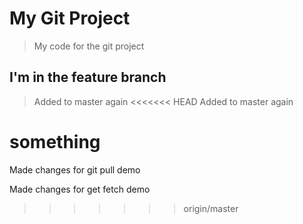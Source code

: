 # My Git Project

> My code for the git project

## I'm in the feature branch

> Added to master again
<<<<<<< HEAD
> Added to master again

something
=======

Made changes for git pull demo

Made changes for get fetch demo
>>>>>>> origin/master

